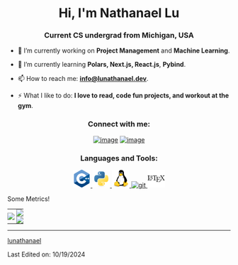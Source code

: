 <h1 align="center">Hi, I'm Nathanael Lu</h1>
<h3 align="center">Current CS undergrad from Michigan, USA</h3>

- 🔭 I’m currently working on **Project Management** and **Machine Learning**.

- 🌱 I’m currently learning **Polars, Next.js, React.js**, **Pybind**.

- 📫 How to reach me: **[info@lunathanael.dev](mailto:info@lunathanael.dev)**.

- ⚡ What I like to do: **I love to read, code fun projects, and workout at the gym**.

<h3 align="center">Connect with me:</h3>
<div align="center">

[![image](https://img.shields.io/badge/LinkedIn-0077B5?style=for-the-badge&logo=linkedin&logoColor=white)](https://www.linkedin.com/in/lunathanael/)
[![image](https://img.shields.io/badge/Gmail-D14836?style=for-the-badge&logo=gmail&logoColor=white)](mailto:lunathanael@gmail.com)
  
</div>

<h3 align="center">Languages and Tools:</h3>

<p align="center"> 
  <a href="https://www.w3schools.com/cpp/cpp_intro.asp" target="_blank"> 
    <img src="https://raw.githubusercontent.com/devicons/devicon/master/icons/cplusplus/cplusplus-original.svg" alt="c++" width="40" height="40"/> 
  </a>
  <a href="https://www.python.org" target="_blank"> 
    <img src="https://raw.githubusercontent.com/devicons/devicon/master/icons/python/python-original.svg" alt="python" width="40" height="40"/> 
  </a>  
  <a href="https://www.linux.org/" target="_blank"> 
    <img src="https://raw.githubusercontent.com/devicons/devicon/master/icons/linux/linux-original.svg" alt="linux" width="40" height="40"/> 
  </a> 
  <a href="https://git-scm.com/" target="_blank"> 
    <img src="https://www.vectorlogo.zone/logos/git-scm/git-scm-icon.svg" alt="git" width="40" height="40"/> 
  </a>
  <a href="https://www.latex-project.org/" target="_blank"> 
    <img src="https://raw.githubusercontent.com/devicons/devicon/master/icons/latex/latex-original.svg" alt="latex" width="40" height="40"/> 
  </a> 
</p>

Some Metrics!

<table style="width: 100%; border-collapse: collapse;" border="0">
  <tr>
    <!-- LeetCode stats on the left -->
    <td width="55%" style="border: none; padding: 0;">
      <img src="https://leetcard.jacoblin.cool/lunathanael?theme=dark&font=Ubuntu%20Mono&ext=contest" style="width: 100%; height: auto; display: block;" />
    </td>
    <!-- GitHub stats and most used languages on the right, stacked -->
    <td width="50%" style="border: none; padding: 0;">
      <img src="https://github-readme-stats.vercel.app/api?username=lunathanael" style="width: 100%; height: auto; display: block;" />
      <img src="https://github-readme-stats.vercel.app/api/top-langs/?username=lunathanael&theme=react&layout=compact" style="width: 100%; height: auto; display: block;" />
    </td>
  </tr>
</table>

------

[lunathanael](https://github.com/lunathanael)

Last Edited on: 10/19/2024
